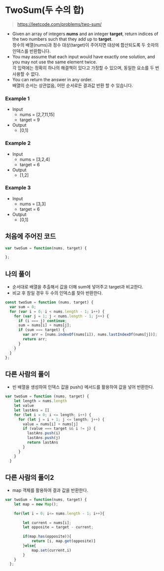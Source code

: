# TwoSum(두 수의 합)

> https://leetcode.com/problems/two-sum/

- Given an array of integers **nums** and an integer **target**, return indices of the two numbers such that they add up to **target**.<br>
정수의 배열(nums)과 정수 대상(target)이 주어지면 대상에 합산되도록 두 숫자의 인덱스를 반환합니다.
- You may assume that each input would have exactly one solution, and you may not use the same element twice.<br>
각 입력에는 정확히 하나의 해결책이 있다고 가정할 수 있으며, 동일한 요소를 두 번 사용할 수 없다.
- You can return the answer in any order.<br>
배열의 순서는 상관없음, 어떤 순서로든 결과값 반환 할 수 있습니다.

### Example 1 
- Input
  - nums = [2,7,11,15]
  - target = 9
- Output
  - [0,1]
  
### Example 2
- Input
  - nums = [3,2,4]
  - target = 6
- Output
  - [1,2]
  
### Example 3
- Input
  - nums = [3,3]
  - target = 6
- Output
  - [0,1]

## 처음에 주어진 코드
```JavaScript
var twoSum = function(nums, target) {
    
};
```

## 나의 풀이
- 순서대로 배열을 추출해서 값을 더해 sum에 넣어주고 target과 비교한다.
- 비교 후 참일 경우 두 수의 인덱스를 찾아 반환한다.
```javascript
const twoSum = function (nums, target) {
  var sum = 0;
  for (var i = 0; i < nums.length - 1; i++) {
    for (var j = 1; j < nums.length - 1; j++) {
      if (i === j) continue;
      sum = nums[i] + nums[j];
      if (sum === target) {
        var arr = [nums.indexOf(nums[i]), nums.lastIndexOf(nums[j])];
        return arr;
      }
    }
  }
};
 ```

## 다른 사람의 풀이
- 빈 배열을 생성하여 인덱스 값을 push() 메서드를 활용하여 값을 넣어 반환한다. 
```javascript
var twoSum = function (nums, target) {
    let length = nums.length
    let value
    let lastAns = []
    for (let i = 0; i <= length; i++) {
      for (let j = i + 1; j <= length; j++) {
        value = nums[i] + nums[j]
        if (value === target && i != j) {
          lastAns.push(i)
          lastAns.push(j)
          return lastAns
        }
      }
    }
  }
```

## 다른 사람의 풀이2
- map 객체를 활용하여 결과 값을 반환한다.
```javascript
var twoSum = function(nums, target) {
    let map = new Map();
    
    for(let i = 0; i<= nums.length - 1; i++){
        
        let current = nums[i];
        let opposite = target - current;
        
        if(map.has(opposite)){
            return [i, map.get(opposite)]
        }else{
            map.set(current,i)
        }
    }
  };
```
